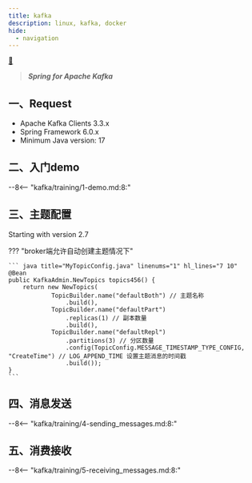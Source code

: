```yaml
---
title: kafka
description: linux, kafka, docker
hide:
  - navigation
---
```


[ :fishing_pole_and_fish: ](/)

> ***Spring for Apache Kafka***

## 一、Request
- Apache Kafka Clients 3.3.x
- Spring Framework 6.0.x
- Minimum Java version: 17

## 二、入门demo

--8<-- "kafka/training/1-demo.md:8:"

## 三、主题配置
Starting with version 2.7

??? "broker端允许自动创建主题情况下"

    ``` java title="MyTopicConfig.java" linenums="1" hl_lines="7 10"
    @Bean
    public KafkaAdmin.NewTopics topics456() {
        return new NewTopics(
                TopicBuilder.name("defaultBoth") // 主题名称
                    .build(),
                TopicBuilder.name("defaultPart")
                    .replicas(1) // 副本数量
                    .build(),
                TopicBuilder.name("defaultRepl")
                    .partitions(3) // 分区数量
                    .config(TopicConfig.MESSAGE_TIMESTAMP_TYPE_CONFIG, "CreateTime") // LOG_APPEND_TIME 设置主题消息的时间戳
                    .build());
    }
    ```

## 四、消息发送

--8<-- "kafka/training/4-sending_messages.md:8:"

## 五、消费接收

--8<-- "kafka/training/5-receiving_messages.md:8:"